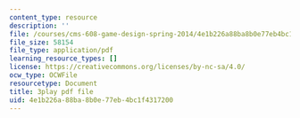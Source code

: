 ```yaml
---
content_type: resource
description: ''
file: /courses/cms-608-game-design-spring-2014/4e1b226a88ba8b0e77eb4bc1f4317200_1506659.pdf
file_size: 58154
file_type: application/pdf
learning_resource_types: []
license: https://creativecommons.org/licenses/by-nc-sa/4.0/
ocw_type: OCWFile
resourcetype: Document
title: 3play pdf file
uid: 4e1b226a-88ba-8b0e-77eb-4bc1f4317200
---
```

